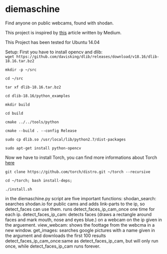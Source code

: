 # diemaschine
Find anyone on public webcams, found with shodan. 

This project is inspired by [this](https://medium.com/@ageitgey/machine-learning-is-fun-part-4-modern-face-recognition-with-deep-learning-c3cffc121d78#.lvd4mq590 "test") article written by Medium.

This Project has been tested for Ubuntu 14.04

Setup:
First you have to install opencv and dlib:     
`wget https://github.com/davisking/dlib/releases/download/v18.16/dlib-18.16.tar.bz2`

`mkdir -p ~/src`

`cd ~/src`

`tar xf dlib-18.16.tar.bz2`

`cd dlib-18.16/python_examples`  

`mkdir build` 

`cd build` 

`cmake ../../tools/python`  

`cmake --build . --config Release`  

`sudo cp dlib.so /usr/local/lib/python2.7/dist-packages`

`sudo apt-get install python-opencv`

Now we have to install Torch, you can find more informations about Torch [here](https://www.torch.ch "torch_") 

`git clone https://github.com/torch/distro.git ~/torch --recursive`

`cd ~/torch; bash install-deps;`

`./install.sh`


in the diemaschine.py script are five important functions:
shodan_search: searches shodan.io for public cams and adds link-parts to the ip, so detect_faces can use them. runs detect_faces_ip_cam_once one time for each ip.
detect_faces_ip_cam: detects faces (draws a rectangle around faces and mark mouth, nose and eyes blue.) on a webcam on the ip given in the arguement.
view_webcam: shows the foottage from the webcma in a new window.
get_images: searches google pictures with a name given in the argument and downloads the first 100 results
detect_faces_ip_cam_once:same as detect_faces_ip_cam, but will only run once, while detect_faces_ip_cam runs forever.
